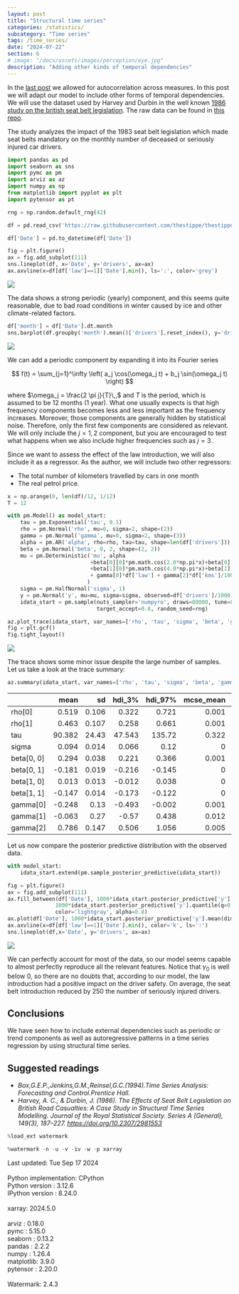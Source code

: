 ```yaml
---
layout: post
title: "Structural time series"
categories: /statistics/
subcategory: "Time series"
tags: /time_series/
date: "2024-07-22"
section: 6
# image: "/docs/assets/images/perception/eye.jpg"
description: "Adding other kinds of temporal dependencies"
---
```


In the [last post](/statistics/time_series)
we allowed for autocorrelation across measures. In this post we will
adapt our model to include other forms of temporal dependencies.
We will use the dataset used by Harvey and Durbin
in the well known [1986 study on the british seat belt legislation](https://www.jstor.org/stable/2981553).
The raw data can be found in [this repo](https://github.com/SurajGupta/r-source/blob/master/src/library/datasets/data/Seatbelts.R).

The study analyzes the impact of the 1983 seat belt legislation which made
seat belts mandatory on the monthly number of deceased or seriously injured
car drivers.

```python
import pandas as pd
import seaborn as sns
import pymc as pm
import arviz as az
import numpy as np
from matplotlib import pyplot as plt
import pytensor as pt

rng = np.random.default_rng(42)

df = pd.read_csv('https://raw.githubusercontent.com/thestippe/thestippe.github.io/main/data/seatbelt_uk_harvey.csv')

df['Date'] = pd.to_datetime(df['Date'])

fig = plt.figure()
ax = fig.add_subplot(111)
sns.lineplot(df, x='Date', y='drivers', ax=ax)
ax.axvline(x=df[df['law']==1]['Date'].min(), ls=':', color='grey')
```

![](/docs/assets/images/statistics/structural_ts/drivers.webp)

The data shows a strong periodic (yearly) component, and this seems quite reasonable,
due to bad road conditions in winter caused by ice and other climate-related factors.

```python
df['month'] = df['Date'].dt.month
sns.barplot(df.groupby('month').mean()['drivers'].reset_index(), y='drivers', x='month')
```

![](/docs/assets/images/statistics/structural_ts/drivers_by_month.webp)

We can add a periodic component by expanding it into its Fourier series

$$
f(t) = \sum_{j=1}^\infty \left( a_j \cos(\omega_j t) + b_j \sin(\omega_j t) \right)
$$

where $\omega_j = \frac{2 \pi j}{T}\,,$ and $T$ is the period, which is assumed
to be 12 months (1 year).
What one usually expects is that high frequency components becomes
less and less important as the frequency increases. Moreover,
those components are generally hidden by statistical noise.
Therefore, only the first few components are considered as relevant.
We will only include the $j=1,2$ component, but you are encouraged to test
what happens when we also include higher frequencies such as $j=3\,.$

Since we want to assess the effect of the law introduction, we will
also include it as a regressor.
As the author, we will include two other regressors:
- The total number of kilometers travelled by cars in one month
- The real petrol price.

```python
x = np.arange(0, len(df)/12, 1/12)
T = 12

with pm.Model() as model_start:
    tau = pm.Exponential('tau', 0.1)
    rho = pm.Normal('rho', mu=0, sigma=2, shape=(2))
    gamma = pm.Normal('gamma', mu=0, sigma=2, shape=(3))
    alpha = pm.AR('alpha', rho=rho, tau=tau, shape=len(df['drivers']))
    beta = pm.Normal('beta', 0, 2, shape=(2, 2))
    mu = pm.Deterministic('mu', alpha
                          +beta[0][0]*pm.math.cos(2.0*np.pi*x)+beta[0][1]*pm.math.sin(2.0*np.pi*x)
                          +beta[1][0]*pm.math.cos(4.0*np.pi*x)+beta[1][1]*pm.math.sin(4.0*np.pi*x)
                          + gamma[0]*df['law'] + gamma[2]*df['kms']/10000 + gamma[1]*df['PetrolPrice']*10 
                         )
    sigma = pm.HalfNormal('sigma', 1)
    y = pm.Normal('y', mu=mu, sigma=sigma, observed=df['drivers']/1000)
    idata_start = pm.sample(nuts_sampler='numpyro', draws=80000, tune=80000,
                            target_accept=0.8, random_seed=rng)

az.plot_trace(idata_start, var_names=['rho', 'tau', 'sigma', 'beta', 'gamma'])
fig = plt.gcf()
fig.tight_layout()
```

![](/docs/assets/images/statistics/structural_ts/trace.webp)

The trace shows some minor issue despite the large number of samples.
Let us take a look at the trace summary:

```python
az.summary(idata_start, var_names=['rho', 'tau', 'sigma', 'beta', 'gamma'])
```

|            |   mean |     sd |   hdi_3% |   hdi_97% |   mcse_mean |   mcse_sd |   ess_bulk |   ess_tail |   r_hat |
|:-----------|-------:|-------:|---------:|----------:|------------:|----------:|-----------:|-----------:|--------:|
| rho[0]     |  0.519 |  0.106 |    0.322 |     0.721 |       0.001 |     0.001 |      13654 |      20562 |       1 |
| rho[1]     |  0.463 |  0.107 |    0.258 |     0.661 |       0.001 |     0.001 |      12274 |      20504 |       1 |
| tau        | 90.382 | 24.43  |   47.543 |   135.72  |       0.322 |     0.228 |       5004 |       6822 |       1 |
| sigma      |  0.094 |  0.014 |    0.066 |     0.12  |       0     |     0     |       5372 |       4507 |       1 |
| beta[0, 0] |  0.294 |  0.038 |    0.221 |     0.366 |       0.001 |     0.001 |       1059 |       2378 |       1 |
| beta[0, 1] | -0.181 |  0.019 |   -0.216 |    -0.145 |       0     |     0     |      19573 |      34387 |       1 |
| beta[1, 0] |  0.013 |  0.013 |   -0.012 |     0.038 |       0     |     0     |      22893 |      42960 |       1 |
| beta[1, 1] | -0.147 |  0.014 |   -0.173 |    -0.122 |       0     |     0     |      11107 |      35174 |       1 |
| gamma[0]   | -0.248 |  0.13  |   -0.493 |    -0.002 |       0.001 |     0.001 |       9738 |      17987 |       1 |
| gamma[1]   | -0.063 |  0.27  |   -0.57  |     0.438 |       0.012 |     0.008 |        550 |       1176 |       1 |
| gamma[2]   |  0.786 |  0.147 |    0.506 |     1.056 |       0.005 |     0.003 |        913 |       1953 |       1 |


Let us now compare the posterior predictive distribution with the observed data.

```python
with model_start:
    idata_start.extend(pm.sample_posterior_predictive(idata_start))

fig = plt.figure()
ax = fig.add_subplot(111)
ax.fill_between(df['Date'], 1000*idata_start.posterior_predictive['y'].quantile(q=0.03, dim=('draw', 'chain')),
               1000*idata_start.posterior_predictive['y'].quantile(q=0.97, dim=('draw', 'chain')),
               color='lightgray', alpha=0.8)
ax.plot(df['Date'], 1000*idata_start.posterior_predictive['y'].mean(dim=('draw', 'chain')))
ax.axvline(x=df[df['law']==1]['Date'].min(), color='k', ls=':')
sns.lineplot(df,x='Date', y='drivers', ax=ax)
```

![](/docs/assets/images/statistics/structural_ts/ppc.webp)

We can perfectly account for most of the data, so our model seems
capable to almost perfectly reproduce all the relevant features.
Notice that $\gamma_0$ is well below 0, so there are no doubts that,
according to our model, the law introduction had a positive impact
on the driver safety.
On average, the seat belt introduction reduced by 250 the number of
seriously injured drivers.


## Conclusions
We have seen how to include external dependencies
such as periodic or trend components as well as autoregressive
patterns in a time series regression by using structural time series.

## Suggested readings

- <cite>Box,G.E.P.,Jenkins,G.M.,Reinsel,G.C.(1994).Time Series Analysis: Forecasting and Control.Prentice Hall.</cite>
- <cite>Harvey, A. C., & Durbin, J. (1986). The Effects of Seat Belt Legislation on British Road Casualties: A Case Study in Structural Time Series Modelling. Journal of the Royal Statistical Society. Series A (General), 149(3), 187–227. https://doi.org/10.2307/2981553</cite>

```python
%load_ext watermark
```

```python
%watermark -n -u -v -iv -w -p xarray
```
<div class="code">
Last updated: Tue Sep 17 2024
<br>

<br>
Python implementation: CPython
<br>
Python version       : 3.12.6
<br>
IPython version      : 8.24.0
<br>

<br>
xarray: 2024.5.0
<br>

<br>
arviz     : 0.18.0
<br>
pymc      : 5.15.0
<br>
seaborn   : 0.13.2
<br>
pandas    : 2.2.2
<br>
numpy     : 1.26.4
<br>
matplotlib: 3.9.0
<br>
pytensor  : 2.20.0
<br>

<br>
Watermark: 2.4.3
<br>
</div>